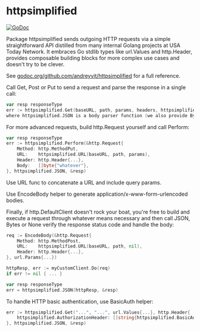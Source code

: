 # httpsimplified

[![GoDoc](https://godoc.org/github.com/andreyvit/httpsimplified?status.svg)](https://godoc.org/github.com/andreyvit/httpsimplified)

Package httpsimplified sends outgoing HTTP requests via a simple straightforward API distilled from many internal Golang projects at USA Today Network. It embraces Go stdlib types like url.Values and http.Header, provides composable building blocks for more complex use cases and doesn't try to be clever.

See [godoc.org/github.com/andreyvit/httpsimplified](https://godoc.org/github.com/andreyvit/httpsimplified) for a full reference.

Call Get, Post or Put to send a request and parse the response in a single call:

```go
var resp responseType
err := httpsimplified.Get(baseURL, path, params, headers, httpsimplified.JSON, &resp)
where httpsimplified.JSON is a body parser function (we also provide Bytes, Raw and None parsers, and you can define your own). See the example for more details.
```

For more advanced requests, build http.Request yourself and call Perform:

```go
var resp responseType
err := httpsimplified.Perform(&http.Request{
    Method: http.MethodPut,
    URL:    httpsimplified.URL(baseURL, path, params),
    Header: http.Header{...},
    Body:   []byte{"whatever"},
}, httpsimplified.JSON, &resp)
```

Use URL func to concatenate a URL and include query params.

Use EncodeBody helper to generate application/x-www-form-urlencoded bodies.

Finally, if http.DefaultClient doesn't rock your boat, you're free to build and execute a request through whatever means necessary and then call JSON, Bytes or None verify the response status code and handle the body:

```go
req := EncodeBody(&http.Request{
    Method: http.MethodPost,
    URL:    httpsimplified.URL(baseURL, path, nil),
    Header: http.Header{...},
}, url.Params{...})

httpResp, err := myCustomClient.Do(req)
if err != nil { ... }

var resp responseType
err = httpsimplified.JSON(httpResp, &resp)
```

To handle HTTP basic authentication, use BasicAuth helper:

```go
err := httpsimplified.Get("...", "...", url.Values{...}, http.Header{
    httpsimplified.AuthorizationHeader: []string{httpsimplified.BasicAuth("user", "pw")},
}, httpsimplified.JSON, &resp)
```
